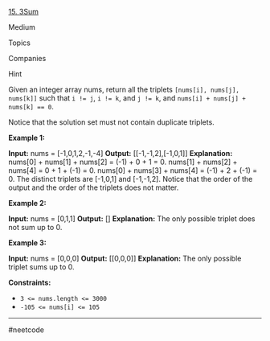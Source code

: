 [15. 3Sum](https://leetcode.com/problems/3sum/)

Medium

Topics

Companies

Hint

Given an integer array nums, return all the triplets `[nums[i], nums[j], nums[k]]` such that `i != j`, `i != k`, and `j != k`, and `nums[i] + nums[j] + nums[k] == 0`.

Notice that the solution set must not contain duplicate triplets.

**Example 1:**

**Input:** nums = [-1,0,1,2,-1,-4]
**Output:** [[-1,-1,2],[-1,0,1]]
**Explanation:** 
nums[0] + nums[1] + nums[2] = (-1) + 0 + 1 = 0.
nums[1] + nums[2] + nums[4] = 0 + 1 + (-1) = 0.
nums[0] + nums[3] + nums[4] = (-1) + 2 + (-1) = 0.
The distinct triplets are [-1,0,1] and [-1,-1,2].
Notice that the order of the output and the order of the triplets does not matter.

**Example 2:**

**Input:** nums = [0,1,1]
**Output:** []
**Explanation:** The only possible triplet does not sum up to 0.

**Example 3:**

**Input:** nums = [0,0,0]
**Output:** [[0,0,0]]
**Explanation:** The only possible triplet sums up to 0.

**Constraints:**

- `3 <= nums.length <= 3000`
- `-105 <= nums[i] <= 105`

---




#neetcode 